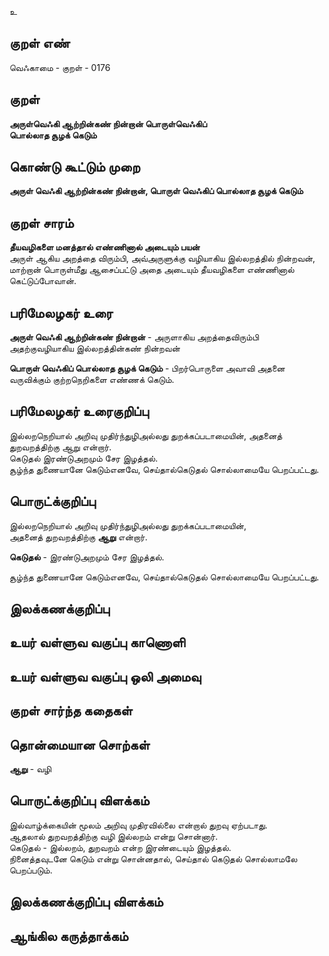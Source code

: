 உ

## குறள் எண் 

வெஃகாமை - குறள் - 0176  

## குறள் 

**அருள்வெஃகி ஆற்றின்கண் நின்றான் பொருள்வெஃகிப்  
பொல்லாத சூழக் கெடும்** 

## கொண்டு கூட்டும் முறை

**அருள் வெஃகி ஆற்றின்கண் நின்றான், பொருள் வெஃகிப் பொல்லாத சூழக் கெடும்**

## குறள் சாரம் 

**தீயவழிகளை மனத்தால் எண்ணினால் அடையும் பயன்**  
அருள் ஆகிய அறத்தை விரும்பி, அவ்அருளுக்கு வழியாகிய இல்லறத்தில் நின்றவன், மாற்றான் பொருள்மீது ஆசைப்பட்டு அதை அடையும் தீயவழிகளை எண்ணினால் கெட்டுப்போவான்.  

## பரிமேலழகர் உரை

**அருள் வெஃகி ஆற்றின்கண் நின்றான்** -  அருளாகிய அறத்தைவிரும்பி அதற்குவழியாகிய இல்லறத்தின்கண் நின்றவன்  

**பொருள் வெஃகிப் பொல்லாத சூழக் கெடும்** - பிறர்பொருளை அவாவி அதனை வருவிக்கும் குற்றநெறிகளை எண்ணக் கெடும்.

## பரிமேலழகர் உரைகுறிப்பு   

இல்லறநெறியால் அறிவு முதிர்ந்துழிஅல்லது துறக்கப்படாமையின், அதனைத் துறவறத்திற்கு ஆறு என்றார்.   
கெடுதல் இரண்டுஅறமும் சேர இழத்தல்.  
சூழ்ந்த துணையானே கெடும்எனவே, செய்தால்கெடுதல் சொல்லாமையே பெறப்பட்டது.  

## பொருட்க்குறிப்பு 


இல்லறநெறியால் அறிவு முதிர்ந்துழிஅல்லது துறக்கப்படாமையின்,  
அதனைத் துறவறத்திற்கு **ஆறு** என்றார்.  

**கெடுதல்** -  இரண்டுஅறமும் சேர இழத்தல்.  

சூழ்ந்த துணையானே கெடும்எனவே, செய்தால்கெடுதல் சொல்லாமையே பெறப்பட்டது.  

## இலக்கணக்குறிப்பு  


## உயர் வள்ளுவ வகுப்பு காணொளி


## உயர் வள்ளுவ வகுப்பு ஒலி அமைவு 

 
## குறள் சார்ந்த கதைகள் 


## தொன்மையான சொற்கள்

**ஆறு** - வழி   

## பொருட்க்குறிப்பு விளக்கம்

இல்வாழ்க்கையின் மூலம் அறிவு முதிரவில்லை என்றால் துறவு ஏற்படாது.  
ஆதலால் துறவறத்திற்கு வழி இல்லறம் என்று சொன்னார்.  
கெடுதல் - இல்லறம், துறவறம் என்ற இரண்டையும் இழத்தல்.  
நினைத்தவுடனே கெடும் என்று சொன்னதால், செய்தால் கெடுதல் சொல்லாமலே பெறப்படும்.  

## இலக்கணக்குறிப்பு விளக்கம்


## ஆங்கில கருத்தாக்கம் 


